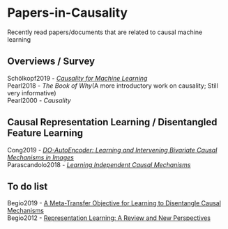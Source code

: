 # Papers-in-Causality
Recently read papers/documents that are related to causal machine learning

## Overviews / Survey
Schölkopf2019 - [_Causality for Machine Learning_](https://arxiv.org/abs/1911.10500) <br>
Pearl2018 - _The Book of Why_(A more introductory work on causality; Still very informative) <br>
Pearl2000 - _Causality_ <br>

## Causal Representation Learning / Disentangled Feature Learning
Cong2019 - [_DO-AutoEncoder: Learning and Intervening Bivariate Causal Mechanisms in Images_](https://openreview.net/pdf?id=r1e7NgrYvH) <br>
Parascandolo2018 - [_Learning Independent Causal Mechanisms_](https://arxiv.org/pdf/1712.00961.pdf)<br>

## To do list
Begio2019 - [A Meta-Transfer Objective for Learning to Disentangle Causal Mechanisms](https://arxiv.org/pdf/1901.10912.pdf) <br>
Begio2012 - [Representation Learning: A Review and New Perspectives](https://arxiv.org/pdf/1206.5538.pdf)
